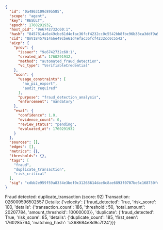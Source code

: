```json
{
  "id": "0a4863109d89b585",
  "scope": "agent",
  "key": "RESULT",
  "epoch": 1760291932,
  "host_pid": "9e6742732c60:1",
  "hash": "8457814a6e49cbe61d4efac36fcf4232cc0c5542bb8fbc96b38ca3ddf9a539b0",
  "cid": "QmV18457814a6e49cbe61d4efac36fcf4232cc0c5542",
  "aicp": {
    "prov": {
      "issuer": "9e6742732c60:1",
      "created_at": 1760291932,
      "method": "automated_fraud_detection",
      "vc_type": "VerifiableCredential"
    },
    "ucon": {
      "usage_constraints": [
        "no_pii_export",
        "audit_required"
      ],
      "purpose": "fraud_detection_analysis",
      "enforcement": "mandatory"
    },
    "eval": {
      "confidence": 1.0,
      "evidence_count": 0,
      "review_status": "pending",
      "evaluated_at": 1760291932
    }
  },
  "sources": [],
  "edges": [],
  "metrics": {},
  "thresholds": {},
  "tags": [
    "fraud",
    "duplicate_transaction",
    "risk_critical"
  ],
  "sig": "cdbb2e959f59a8334e3bef0c31268614dae8c8ae6893f0707be6c168750fcdaa"
}
```

Fraud detected: duplicate_transaction (score: 92)
Transaction: 026009596502557
Details: {'velocity': {'fraud_detected': True, 'risk_score': 100, 'details': {'transaction_count': 186, 'threshold': 50, 'total_amount': 20207784, 'amount_threshold': 10000000}}, 'duplicate': {'fraud_detected': True, 'risk_score': 85, 'details': {'duplicate_count': 185, 'first_seen': 1760285764, 'matching_hash': 'c368684e8d9c7f24'}}}